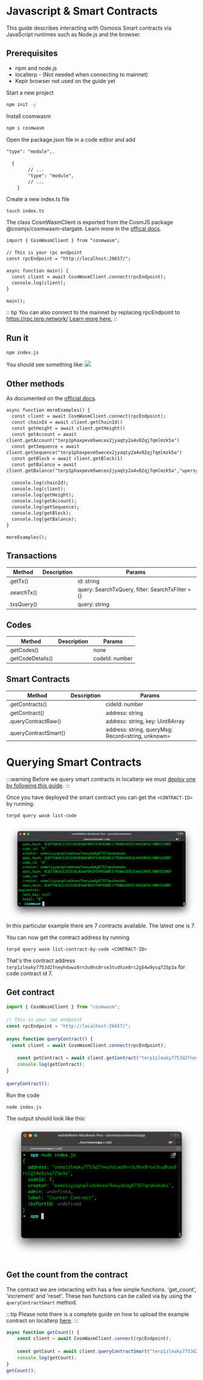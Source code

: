 # Javascript & Smart Contracts
This guide describes interacting with Osmosis Smart contracts via JavaScript runtimes such as Node.js and the browser.

## Prerequisites
- npm and node.js
- localterp - (Not needed when connecting to mainnet)
- Keplr browser not used on the guide yet

Start a new project
```bash
npm init -y
```
Install cosmwasm
```bash
npm i cosmwasm
```

Open the package.json file in a code editor and add 
```json=
"type": "module",.

  {
        // ...
        "type": "module",
        // ...
    }
```


Create a new index.ts file
```bash
touch index.ts
```

The class CosmWasmClient is exported from the CosmJS package @cosmjs/cosmwasm-stargate. Learn more in the [offical docs](https://cosmwasm.github.io/CosmWasmJS/clients/reading/CosmWasmClient.html).

```javascript=
import { CosmWasmClient } from "cosmwasm";

// This is your rpc endpoint
const rpcEndpoint = "http://localhost:26657/";

async function main() {
  const client = await CosmWasmClient.connect(rpcEndpoint);
  console.log(client);
}

main();
```

:: tip
You can also connect to the mainnet by replacing rpcEndpoint to https://rpc.terp.network/ [Learn more here.](../networks/)
::

## Run it

```
npm index.js
```

You should see something like:
![](https://hackmd.io/_uploads/BJSUggXD9.png)

## Other methods
As documented on the [official docs](https://cosmwasm.github.io/CosmWasmJS/clients/reading/CosmWasmClient.html#available-methods).

```javascript=
async function moreExamples() {
  const client = await CosmWasmClient.connect(rpcEndpoint);
  const chainId = await client.getChainId()
  const getHeight = await client.getHeight()
  const getAccount = await client.getAccount("terp1phaxpevm5wecex2jyaqty2a4v02qj7qmlmzk5a")
  const getSequence = await client.getSequence("terp1phaxpevm5wecex2jyaqty2a4v02qj7qmlmzk5a")
  const getBlock = await client.getBlock(1)
  const getBalance = await client.getBalance("terp1phaxpevm5wecex2jyaqty2a4v02qj7qmlmzk5a","upersyx")

  console.log(chainId);
  console.log(client);
  console.log(getHeight);
  console.log(getAccount);
  console.log(getSequence);
  console.log(getBlock);
  console.log(getBalance);
}

moreExamples();
```

## Transactions

| Method | Description | Params |
| -------- | -------- | -------- |
| .getTx()     |      | id: string     |
| .searchTx()  |      | query: SearchTxQuery, filter: SearchTxFilter = {}     |
| .txsQuery()  |      | query: string     |


## Codes
| Method | Description | Params |
| -------- | -------- | -------- |
| .getCodes()     |      | none     |
| .getCodeDetails()  |      | codeId: number     |


## Smart Contracts
| Method | Description | Params |
| -------- | -------- | -------- |
| .getContracts()        |      | cideId: number     |
| .getContract()         |      | address: string    |
| .queryContractRaw()    |      | address: string, key: Uint8Array    |
| .queryContractSmart()  |      | address: string, queryMsg: Record<string, unknown>    |


# Querying Smart Contracts

:::warning
Before we query smart contracts in localterp we must [deploy one by following this guide](local/localterp.md). 
:::

Once you have deployed the smart contract you can get the `<CONTRACT-ID>` by running:

```
terpd query wasm list-code
```

![](../assets/contracts-list.png)
In this particular example there are 7 contracts available. The latest one is 7.

You can now get the contract address by running

```
terpd query wasm list-contract-by-code <CONTRACT-ID>

```



That's the contract address `terp1zlmaky7753d2fneyhduwz0rn3u9ns8rse3tudhze8rc2g54w9ysq725p3a` for code contract id 7.

## Get contract 
```javascript
import { CosmWasmClient } from "cosmwasm";

// This is your rpc endpoint
const rpcEndpoint = "http://localhost:26657/";

async function queryContract() {
  const client = await CosmWasmClient.connect(rpcEndpoint);
 
    const getContract = await client.getContract("terp1zlmaky7753d2fneyhduwz0rn3u9ns8rse3tudhze8rc2g54w9ysq725p3a")
    console.log(getContract);
}

queryContract();

```

Run the code
```
node index.js
```
The output should look like this:
![](contract_details.png)

## Get the count from the contract
The contract we are interacting with has a few simple functions. 'get_count', 'increment' and 'reset'. These two functions can be called via by using the `queryContractSmart` method. 

:::tip
Please note there is a complete guide on how to upload the example contract on localterp [here](./local/localterp.md).
:::

```javascript
async function getCount() {
    const client = await CosmWasmClient.connect(rpcEndpoint);

    const getCount = await client.queryContractSmart("terp1zlmaky7753d2fneyhduwz0rn3u9ns8rse3tudhze8rc2g54w9ysq725p3a",{ "get_count": {}})
    console.log(getCount);
}
getCount();

```
